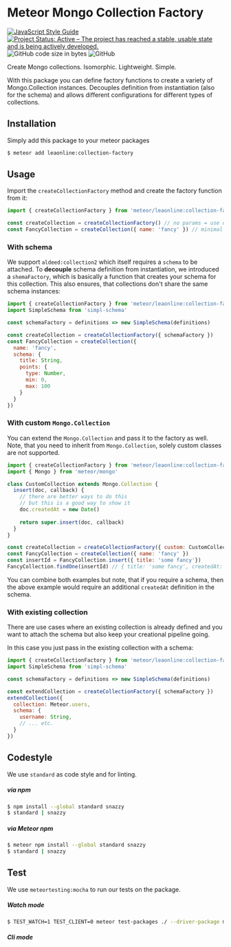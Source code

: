 # Meteor Mongo Collection Factory

[![JavaScript Style Guide](https://img.shields.io/badge/code_style-standard-brightgreen.svg)](https://standardjs.com)
[![Project Status: Active – The project has reached a stable, usable state and is being actively developed.](https://www.repostatus.org/badges/latest/active.svg)](https://www.repostatus.org/#active)
![GitHub code size in bytes](https://img.shields.io/github/languages/code-size/leaonline/collection-factory)
![GitHub](https://img.shields.io/github/license/leaonline/collection-factory)

Create Mongo collections. Isomorphic. Lightweight. Simple.

With this package you can define factory functions to create a variety of Mongo.Collection instances.
Decouples definition from instantiation (also for the schema) and allows different configurations for different
types of collections.

## Installation

Simply add this package to your meteor packages

```bash
$ meteor add leaonline:collection-factory
```

## Usage

Import the `createCollectionFactory` method and create the factory function from it:

```javascript
import { createCollectionFactory } from 'meteor/leaonline:collection-factory'

const createCollection = createCollectionFactory() // no params = use defaults
const FancyCollection = createCollection({ name: 'fancy' }) // minimal required
```

### With schema

We support `aldeed:collection2` which itself requires a `schema` to be attached.
To **decouple** schema definition from instantiation, we introduced a `shemaFactory`, which
is basically a function that creates your schema for this collection. This also ensures, that
collections don't share the same schema instances:

```javascript
import { createCollectionFactory } from 'meteor/leaonline:collection-factory'
import SimpleSchema from 'simpl-schema'

const schemaFactory = definitions => new SimpleSchema(definitions)

const createCollection = createCollectionFactory({ schemaFactory })
const FancyCollection = createCollection({
  name: 'fancy',
  schema: {
    title: String,
    points: {
      type: Number,
      min: 0,
      max: 100
    }
  }
})
```

### With custom `Mongo.Collection`

You can extend the `Mongo.Collection` and pass it to the factory as well.
Note, that you need to inherit from `Mongo.Collection`, solely custom classes are not
supported.

```javascript
import { createCollectionFactory } from 'meteor/leaonline:collection-factory'
import { Mongo } from 'meteor/mongo'

class CustomCollection extends Mongo.Collection {
  insert(doc, callback) {
    // there are better ways to do this 
    // but this is a good way to show it 
    doc.createdAt = new Date()
    
    return super.insert(doc, callback)
  }
}

const createCollection = createCollectionFactory({ custom: CustomCollection })
const FancyCollection = createCollection({ name: 'fancy' })
const insertId = FancyCollection.insert({ title: 'some fancy'})
FancyCollection.findOne(insertId) // { title: 'some fancy', createdAt: ISODate("2020-04-20T10:19:54.552Z") }
```

You can combine both examples but note, that if you require a schema, then the above example would require an additional
`createdAt` definition in the schema.

### With existing collection

There are use cases where an existing collection is already defined and you want to attach
the schema but also keep your creational pipeline going.

In this case you just pass in the existing collection with a schema:

```javascript
import { createCollectionFactory } from 'meteor/leaonline:collection-factory'
import SimpleSchema from 'simpl-schema'

const schemaFactory = definitions => new SimpleSchema(definitions)

const extendCollection = createCollectionFactory({ schemaFactory })
extendCollection({
  collection: Meteor.users,
  schema: {
    username: String,
    // ... etc.
  }
})
```

## Codestyle

We use `standard` as code style and for linting.

##### via npm

```bash
$ npm install --global standard snazzy
$ standard | snazzy
```

##### via Meteor npm

```bash
$ meteor npm install --global standard snazzy
$ standard | snazzy
```


## Test

We use `meteortesting:mocha` to run our tests on the package.

##### Watch mode

```bash
$ TEST_WATCH=1 TEST_CLIENT=0 meteor test-packages ./ --driver-package meteortesting:mocha
```

##### Cli mode


